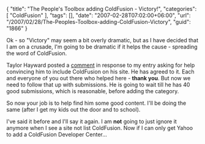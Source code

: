 {
	"title": "The People's Toolbox adding ColdFusion - Victory!",
	"categories": [
		"ColdFusion"
	],
	"tags": [],
	"date": "2007-02-28T07:02:00+06:00",
	"url": "/2007/02/28/The-Peoples-Toolbox-adding-ColdFusion-Victory",
	"guid": "1866"
}

Ok - so "Victory" may seem a bit overly dramatic, but as I have decided that I am on a crusade, I'm going to be dramatic if it helps the cause - spreading the word of ColdFusion.

Taylor Hayward posted a <a href="http://ray.camdenfamily.com/index.cfm/2007/2/27/Make-this-the-last-year-someone-doesnt-know-what-ColdFusion-is#c0828C924-A42D-0AB6-CFB11DE6A9345FAA">comment</a> in response to my entry asking for help convincing him to include ColdFusion on his site. He has agreed to it. Each and everyone of you out there who helped here - <b>thank you</b>. But now we need to follow that up with submissions. He is going to wait till he has 40 good submissions, which is reasonable, before adding the category.

So now your job is to help find him some good content. I'll be doing the same (after I get my kids out the door and to school). 

I've said it before and I'll say it again. I am <b>not</b> going to just ignore it anymore when I see a site not list ColdFusion. Now if I can only get Yahoo to add a ColdFusion Developer Center...